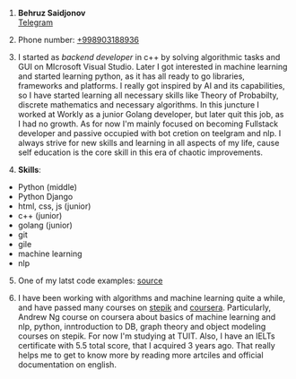 1. **Behruz Saidjonov**<br>
[Telegram](http://t.me/CelestialApotheosis)<br>
2. Phone number: <u>+998903188936</u><br>
3. I started as *backend developer* in c++ by solving algorithmic tasks and GUI on MIcrosoft Visual Studio. Later I got interested in machine learning and started learning python, as it has all ready to go libraries, frameworks and platforms. I really got inspired by AI and its capabilities, so I have started learning all necessary skills like Theory of Probabilty, discrete mathematics and necessary algorithms. In this juncture I worked at Workly as a junior Golang developer, but later quit this job, as I had no growth. As for now I'm mainly focused on becoming Fullstack developer and passive occupied with bot cretion on teelgram and nlp. I always strive for new skills and learning in all aspects of my life, cause self education is the core skill in this era of chaotic improvements.<br>

4. __Skills__:
* Python (middle)
* Python Django
* html, css, js (junior)
* c++ (junior)
* golang (junior)
* git
* gile
* machine learning
* nlp

5. One of my latst code examples: [source](hhttps://github.com/MillyLegion/my-first-blog)

7. I have been working with algorithms and machine learning quite a while, and have passed many courses on [stepik](https://stepik.org/) and [coursera](https://www.coursera.org/). Particularly, Andrew Ng course on coursera about basics of machine learning and nlp, python, inntroduction to DB, graph theory and object modeling courses on stepik. For now I'm studying at TUIT. Also, I have an IELTs certificate with 5.5 total score, that I acquired 3 years ago. That really helps me to get to know more by reading more artciles and official documentation on english. 
